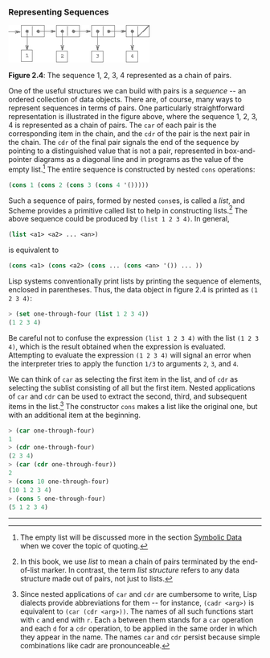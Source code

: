 ### Representing Sequences

<a name="figure-4"></a>

![The sequence 1, 2, 3, 4 represented as a chain of pairs](images/ch2-Z-G-13.png)

**Figure 2.4**: The sequence 1, 2, 3, 4 represented as a chain of pairs.

One of the useful structures we can build with pairs is a *sequence* -- an ordered collection of data objects. There are, of course, many ways to represent sequences in terms of pairs. One particularly straightforward representation is illustrated in the figure above, where the sequence 1, 2, 3, 4 is represented as a chain of pairs. The ``car`` of each pair is the corresponding item in the chain, and the ``cdr`` of the pair is the next pair in the chain. The ``cdr`` of the final pair signals the end of the sequence by pointing to a distinguished value that is not a pair, represented in box-and-pointer diagrams as a diagonal line and in programs as the value of the empty list.[^1] The entire sequence is constructed by nested ``cons`` operations:

```lisp
(cons 1 (cons 2 (cons 3 (cons 4 '()))))
```

Such a sequence of pairs, formed by nested ``cons``es, is called a *list*, and Scheme provides a primitive called list to help in constructing lists.[^2] The above sequence could be produced by ``(list 1 2 3 4)``. In general,

```lisp
(list <a1> <a2> ... <an>)
```

is equivalent to

```lisp
(cons <a1> (cons <a2> (cons ... (cons <an> '()) ... ))
```

Lisp systems conventionally print lists by printing the sequence of elements, enclosed in parentheses. Thus, the data object in figure 2.4 is printed as ``(1 2 3 4)``:

```lisp
> (set one-through-four (list 1 2 3 4))
(1 2 3 4)
```

Be careful not to confuse the expression ``(list 1 2 3 4)`` with the list ``(1 2 3 4)``, which is the result obtained when the expression is evaluated. Attempting to evaluate the expression ``(1 2 3 4)`` will signal an error when the interpreter tries to apply the function ``1/3`` to arguments ``2``, ``3``, and ``4``.

We can think of ``car`` as selecting the first item in the list, and of ``cdr`` as selecting the sublist consisting of all but the first item. Nested applications of ``car`` and ``cdr`` can be used to extract the second, third, and subsequent items in the list.[^3] The constructor ``cons`` makes a list like the original one, but with an additional item at the beginning.

```lisp
> (car one-through-four)
1
> (cdr one-through-four)
(2 3 4)
> (car (cdr one-through-four))
2
> (cons 10 one-through-four)
(10 1 2 3 4)
> (cons 5 one-through-four)
(5 1 2 3 4)
```

----

[^1]: The empty list will be discussed more in the section [Symbolic Data]() when we cover the topic of quoting.

[^2]: In this book, we use *list* to mean a chain of pairs terminated by the end-of-list marker. In contrast, the term *list structure* refers to any data structure made out of pairs, not just to lists.

[^3]: Since nested applications of ``car`` and ``cdr`` are cumbersome to write, Lisp dialects provide abbreviations for them -- for instance, ``(cadr <arg>)`` is equivalent to ``(car (cdr <arg>))``. The names of all such functions start with ``c`` and end with ``r``. Each ``a`` between them stands for a ``car`` operation and each ``d`` for a ``cdr`` operation, to be applied in the same order in which they appear in the name. The names ``car`` and ``cdr`` persist because simple combinations like cadr are pronounceable.

